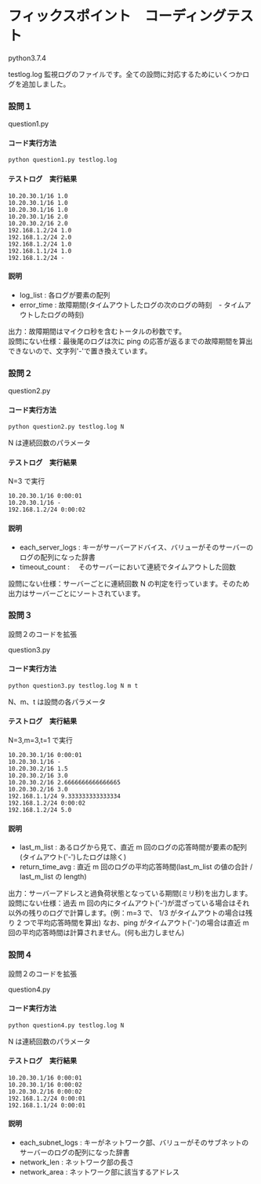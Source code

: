 # フィックスポイント　コーディングテスト

python3.7.4

testlog.log
監視ログのファイルです。全ての設問に対応するためにいくつかログを追加しました。

### 設問１

question1.py

#### コード実行方法

```python
python question1.py testlog.log
```

#### テストログ　実行結果

```
10.20.30.1/16 1.0
10.20.30.1/16 1.0
10.20.30.1/16 1.0
10.20.30.1/16 2.0
10.20.30.2/16 2.0
192.168.1.2/24 1.0
192.168.1.2/24 2.0
192.168.1.2/24 1.0
192.168.1.1/24 1.0
192.168.1.2/24 -
```

#### 説明

- log_list : 各ログが要素の配列
- error_time : 故障期間(タイムアウトしたログの次のログの時刻　- タイムアウトしたログの時刻)

出力：故障期間はマイクロ秒を含むトータルの秒数です。  
設問にない仕様：最後尾のログは次に ping の応答が返るまでの故障期間を算出できないので、文字列'-'で置き換えています。

### 設問２

question2.py

#### コード実行方法

```python
python question2.py testlog.log N
```

N は連続回数のパラメータ

#### テストログ　実行結果

N=3 で実行

```
10.20.30.1/16 0:00:01
10.20.30.1/16 -
192.168.1.2/24 0:00:02
```

#### 説明

- each_server_logs : キーがサーバーアドバイス、バリューがそのサーバーのログの配列になった辞書
- timeout_count : 　そのサーバーにおいて連続でタイムアウトした回数

設問にない仕様：サーバーごとに連続回数 N の判定を行っています。そのため出力はサーバーごとにソートされています。

### 設問３

設問２のコードを拡張

question3.py

#### コード実行方法

```python
python question3.py testlog.log N m t
```

N、m、t は設問の各パラメータ

#### テストログ　実行結果

N=3,m=3,t=1 で実行

```
10.20.30.1/16 0:00:01
10.20.30.1/16 -
10.20.30.2/16 1.5
10.20.30.2/16 3.0
10.20.30.2/16 2.6666666666666665
10.20.30.2/16 3.0
192.168.1.1/24 9.333333333333334
192.168.1.2/24 0:00:02
192.168.1.2/24 5.0
```

#### 説明

- last_m_list : あるログから見て、直近 m 回のログの応答時間が要素の配列(タイムアウト('-')したログは除く)
- return_time_avg : 直近 m 回のログの平均応答時間(last_m_list の値の合計 / last_m_list の length)

出力：サーバーアドレスと過負荷状態となっている期間(ミリ秒)を出力します。  
設問にない仕様：過去 m 回の内にタイムアウト('-')が混ざっている場合はそれ以外の残りのログで計算します。(例：m=3 で、 1/3 がタイムアウトの場合は残り 2 つで平均応答時間を算出) なお、ping がタイムアウト('-')の場合は直近 m 回の平均応答時間は計算されません。(何も出力しません)

### 設問４

設問２のコードを拡張

question4.py

#### コード実行方法

```python
python question4.py testlog.log N
```

N は連続回数のパラメータ

#### テストログ　実行結果

```
10.20.30.1/16 0:00:01
10.20.30.1/16 0:00:02
10.20.30.2/16 0:00:02
192.168.1.2/24 0:00:01
192.168.1.1/24 0:00:01
```

#### 説明

- each_subnet_logs : キーがネットワーク部、バリューがそのサブネットのサーバーのログの配列になった辞書
- network_len : ネットワーク部の長さ
- network_area : ネットワーク部に該当するアドレス
